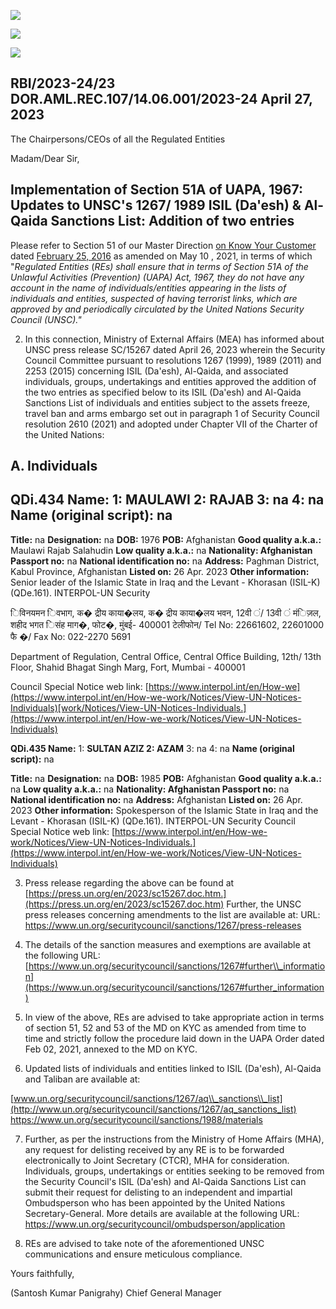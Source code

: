 ![](_page_0_Picture_0.jpeg)

![](_page_0_Picture_1.jpeg)

![](_page_0_Picture_2.jpeg)

## RBI/2023-24/23 DOR.AML.REC.107/14.06.001/2023-24 April 27, 2023

The Chairpersons/CEOs of all the Regulated Entities

Madam/Dear Sir,

## **Implementation of Section 51A of UAPA, 1967: Updates to UNSC's 1267/ 1989 ISIL (Da'esh) & Al-Qaida Sanctions List: Addition of two entries**

Please refer to Section 51 of our Master Direction [on Know Your Customer](https://www.rbi.org.in/Scripts/BS_ViewMasDirections.aspx?id=11566) dated [February 25, 2016](https://www.rbi.org.in/Scripts/BS_ViewMasDirections.aspx?id=11566) as amended on May 10 , 2021, in terms of which "*Regulated Entities* (*REs) shall ensure that in terms of Section 51A of the Unlawful Activities (Prevention) (UAPA) Act, 1967, they do not have any account in the name of individuals/entities appearing in the lists of individuals and entities, suspected of having terrorist links, which are approved by and periodically circulated by the United Nations Security Council (UNSC)."*

2. In this connection, Ministry of External Affairs (MEA) has informed about UNSC press release SC/15267 dated April 26, 2023 wherein the Security Council Committee pursuant to resolutions 1267 (1999), 1989 (2011) and 2253 (2015) concerning ISIL (Da'esh), Al-Qaida, and associated individuals, groups, undertakings and entities approved the addition of the two entries as specified below to its ISIL (Da'esh) and Al-Qaida Sanctions List of individuals and entities subject to the assets freeze, travel ban and arms embargo set out in paragraph 1 of Security Council resolution 2610 (2021) and adopted under Chapter VII of the Charter of the United Nations:

## **A. Individuals**

## **QDi.434 Name:** 1: **MAULAWI 2: RAJAB** 3: na 4: na **Name (original script):** na

**Title:** na **Designation:** na **DOB:** 1976 **POB:** Afghanistan **Good quality a.k.a.:** Maulawi Rajab Salahudin **Low quality a.k.a.:** na **Nationality: Afghanistan Passport no:** na **National identification no:** na **Address:** Paghman District, Kabul Province, Afghanistan **Listed on:** 26 Apr. 2023 **Other information:** Senior leader of the Islamic State in Iraq and the Levant - Khorasan (ISIL-K) (QDe.161). INTERPOL-UN Security

िविनयमन िवभाग, क� द्रीय काया�लय, क� द्रीय काया�लय भवन, 12वी ं/ 13वी ं मंिज़ल, शहीद भगत िसंह माग�, फोट�, मुंबई- 400001 टेलीफोन/ Tel No: 22661602, 22601000 फै �/ Fax No: 022-2270 5691

Department of Regulation, Central Office, Central Office Building, 12th/ 13th Floor, Shahid Bhagat Singh Marg, Fort, Mumbai - 400001

Council Special Notice web link: [https://www.interpol.int/en/How-we](https://www.interpol.int/en/How-we-work/Notices/View-UN-Notices-Individuals)[work/Notices/View-UN-Notices-Individuals.](https://www.interpol.int/en/How-we-work/Notices/View-UN-Notices-Individuals)

**QDi.435 Name:** 1: **SULTAN AZIZ 2: AZAM** 3: na 4: na **Name (original script):** na

**Title:** na **Designation:** na **DOB:** 1985 **POB:** Afghanistan **Good quality a.k.a.:** na **Low quality a.k.a.:** na **Nationality: Afghanistan Passport no:** na **National identification no:** na **Address:** Afghanistan **Listed on:** 26 Apr. 2023 **Other information:** Spokesperson of the Islamic State in Iraq and the Levant - Khorasan (ISIL-K) (QDe.161). INTERPOL-UN Security Council Special Notice web link: [https://www.interpol.int/en/How-we-work/Notices/View-UN-Notices-Individuals.](https://www.interpol.int/en/How-we-work/Notices/View-UN-Notices-Individuals)

3. Press release regarding the above can be found at [https://press.un.org/en/2023/sc15267.doc.htm.](https://press.un.org/en/2023/sc15267.doc.htm) Further, the UNSC press releases concerning amendments to the list are available at: URL: <https://www.un.org/securitycouncil/sanctions/1267/press-releases>

4. The details of the sanction measures and exemptions are available at the following URL: [https://www.un.org/securitycouncil/sanctions/1267#further\\_information](https://www.un.org/securitycouncil/sanctions/1267#further_information)

5. In view of the above, REs are advised to take appropriate action in terms of section 51, 52 and 53 of the MD on KYC as amended from time to time and strictly follow the procedure laid down in the UAPA Order dated Feb 02, 2021, annexed to the MD on KYC.

6. Updated lists of individuals and entities linked to ISIL (Da'esh), Al-Qaida and Taliban are available at:

[www.un.org/securitycouncil/sanctions/1267/aq\\_sanctions\\_list](http://www.un.org/securitycouncil/sanctions/1267/aq_sanctions_list) <https://www.un.org/securitycouncil/sanctions/1988/materials>

7. Further, as per the instructions from the Ministry of Home Affairs (MHA), any request for delisting received by any RE is to be forwarded electronically to Joint Secretary (CTCR), MHA for consideration. Individuals, groups, undertakings or entities seeking to be removed from the Security Council's ISIL (Da'esh) and Al-Qaida Sanctions List can submit their request for delisting to an independent and impartial Ombudsperson who has been appointed by the United Nations Secretary-General. More details are available at the following URL: <https://www.un.org/securitycouncil/ombudsperson/application>

8. REs are advised to take note of the aforementioned UNSC communications and ensure meticulous compliance.

Yours faithfully,

(Santosh Kumar Panigrahy) Chief General Manager